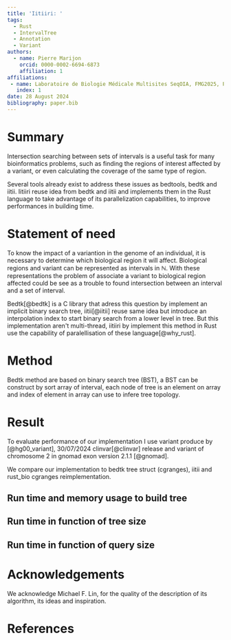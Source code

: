 ```yaml
---
title: 'Iitiiri: '
tags:
  - Rust
  - IntervalTree
  - Annotation
  - Variant
authors:
  - name: Pierre Marijon
    orcid: 0000-0002-6694-6873
    affiliation: 1
affiliations:
 - name: Laboratoire de Biologie Médicale Multisites SeqOIA, FMG2025, Paris, France
   index: 1
date: 28 August 2024
bibliography: paper.bib
---
```


# Summary

Intersection searching between sets of intervals is a useful task for many bioinformatics problems, such as finding the regions of interest affected by a variant, or even calculating the coverage of the same type of region.

Several tools already exist to address these issues as bedtools, bedtk and iitii. Iitiiri reuse idea from bedtk and iitii and implements them in the Rust language to take advantage of its parallelization capabilities, to improve performances in building time.

# Statement of need

To know the impact of a variantion in the genome of an individual, it is necessary to determine which biological region it will affect. Biological regions and variant can be represented as intervals in $\mathbb{N}$. With these representations the problem of associate a variant to biological region affected could be see as a trouble to found intersection between an interval and a set of interval.

Bedtk[@bedtk] is a C library that adress this question by implement an implicit binary search tree, iitii[@iitii] reuse same idea but introduce an interpolation index to start binary search from a lower level in tree. But this implementation aren't multi-thread, iitiiri by implement this method in Rust use the capability of paralellisation of these language[@why_rust].

# Method

Bedtk method are based on binary search tree (BST), a BST can be construct by sort array of interval, each node of tree is an element on array and index of element in array can use to infere tree topology.

# Result

To evaluate performance of our implementation I use variant produce by [@hg00_variant], 30/07/2024 clinvar[@clinvar] release and variant of chromosome 2 in gnomad exon version 2.1.1 [@gnomad].

We compare our implementation to bedtk tree struct (cgranges), iitii and rust_bio cgranges reimplementation.

## Run time and memory usage to build tree

## Run time in function of tree size

## Run time in function of query size

# Acknowledgements

We acknowledge Michael F. Lin, for the quality of the description of its algorithm, its ideas and inspiration.

# References
